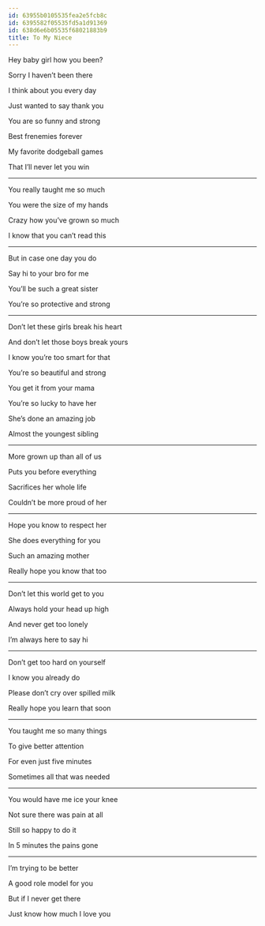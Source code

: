 ```yaml
---
id: 63955b0105535fea2e5fcb8c
id: 6395582f05535fd5a1d91369
id: 638d6e6b05535f68021883b9
title: To My Niece 
---
```


Hey baby girl how you been? 

Sorry I haven’t been there 

I think about you every day 

Just wanted to say thank you 

You are so funny and strong 

Best frenemies forever 

My favorite dodgeball games 

That I’ll never let you win 

---

You really taught me so much 

You were the size of my hands 

Crazy how you’ve grown so much 

I know that you can’t read this 

---

But in case one day you do 

Say hi to your bro for me 

You’ll be such a great sister 

You’re so protective and strong 

---

Don’t let these girls break his heart 

And don’t let those boys break yours 

I know you’re too smart for that 

You’re so beautiful and strong 

You get it from your mama

You’re so lucky to have her 

She’s done an amazing job 

Almost the youngest sibling 

---

More grown up than all of us 

Puts you before everything 

Sacrifices her whole life 

Couldn’t be more proud of her

---

Hope you know to respect her 

She does everything for you 

Such an amazing mother 

Really hope you know that too 

---

Don’t let this world get to you 

Always hold your head up high 

And never get too lonely 

I’m always here to say hi 

---

Don’t get too hard on yourself 

I know you already do 

Please don’t cry over spilled milk 

Really hope you learn that soon 

---

You taught me so many things

To give better attention 

For even just five minutes 

Sometimes all that was needed 

---

You would have me ice your knee 

Not sure there was pain at all 

Still so happy to do it 

In 5 minutes the pains gone 

---

I’m trying to be better 

A good role model for you 

But if I never get there 

Just know how much I love you 
